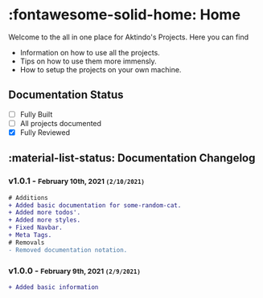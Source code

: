 # :fontawesome-solid-home: Home

Welcome to the all in one place for Aktindo's Projects. Here you can find

- Information on how to use all the projects.
- Tips on how to use them more immensly.
- How to setup the projects on your own machine.

## Documentation Status
- [ ] Fully Built
- [ ] All projects documented
- [x] Fully Reviewed 

## :material-list-status: Documentation Changelog

### v1.0.1 - <small>February 10th, 2021 `(2/10/2021)`</small>
```diff
# Additions
+ Added basic documentation for some-random-cat.
+ Added more todos'.
+ Added more styles.
+ Fixed Navbar.
+ Meta Tags.
# Removals
- Removed documentation notation.
```

### v1.0.0 - <small>February 9th, 2021 `(2/9/2021)`</small>
```diff
+ Added basic information
```